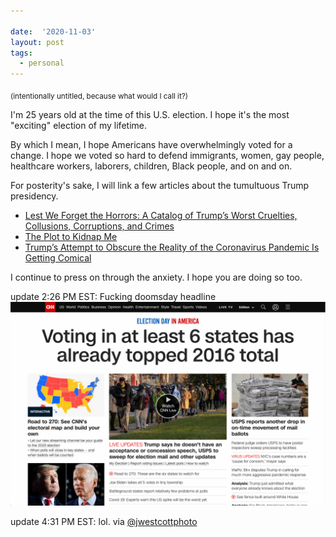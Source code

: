 ```yaml
---

date:  '2020-11-03'
layout: post
tags:
  - personal
---
```


<sub>(intentionally untitled, because what would I call it?)</sub>

I'm 25 years old at the time of this U.S. election. I hope it's the most "exciting" election of my lifetime.

By which I mean, I hope Americans have overwhelmingly voted for a change. I hope we voted so hard to defend immigrants, women, gay people, healthcare workers, laborers, children, Black people, and on and on.

For posterity's sake, I will link a few articles about the tumultuous Trump presidency.

- [Lest We Forget the Horrors: A Catalog of Trump’s Worst Cruelties, Collusions, Corruptions, and Crimes](https://www.mcsweeneys.net/articles/the-complete-listing-so-far-atrocities-1-963)
- [The Plot to Kidnap Me](https://www.theatlantic.com/ideas/archive/2020/10/plot-kidnap-me/616866/)
- [Trump’s Attempt to Obscure the Reality of the Coronavirus Pandemic Is Getting Comical](https://www.newyorker.com/news/our-columnists/trumps-attempt-to-obscure-the-reality-of-the-pandemic-is-getting-comical)

I continue to press on through the anxiety. I hope you are doing so too.

update 2:26 PM EST: Fucking doomsday headline
![](2020-11-03-14-26-30.png)

update 4:31 PM EST: lol. via [@jwestcottphoto](https://twitter.com/jwestcottphoto/status/1323713898680385536)
